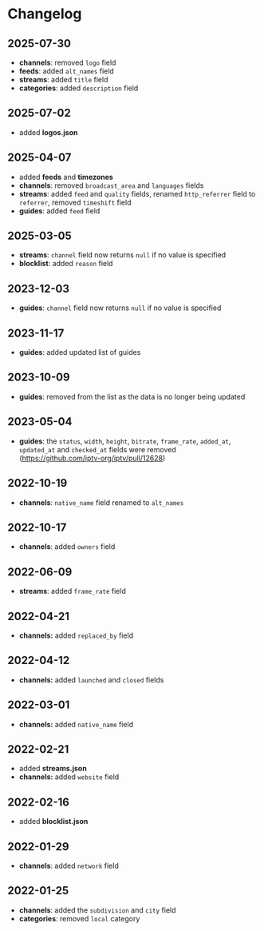 # Changelog

## 2025-07-30

- **channels**: removed `logo` field
- **feeds**: added `alt_names` field
- **streams**: added `title` field
- **categories**: added `description` field

## 2025-07-02

- added **logos.json**

## 2025-04-07

- added **feeds** and **timezones**
- **channels**: removed `broadcast_area` and `languages` fields
- **streams**: added `feed` and `quality` fields, renamed `http_referrer` field to `referrer`, removed `timeshift` field
- **guides**: added `feed` field

## 2025-03-05

- **streams**: `channel` field now returns `null` if no value is specified
- **blocklist**: added `reason` field

## 2023-12-03

- **guides**: `channel` field now returns `null` if no value is specified

## 2023-11-17

- **guides**: added updated list of guides

## 2023-10-09

- **guides**: removed from the list as the data is no longer being updated

## 2023-05-04

- **guides**: the `status`, `width`, `height`, `bitrate`, `frame_rate`, `added_at`, `updated_at` and `checked_at` fields were removed (https://github.com/iptv-org/iptv/pull/12628)

## 2022-10-19

- **channels**: `native_name` field renamed to `alt_names`

## 2022-10-17

- **channels**: added `owners` field

## 2022-06-09

- **streams**: added `frame_rate` field

## 2022-04-21

- **channels:** added `replaced_by` field

## 2022-04-12

- **channels:** added `launched` and `closed` fields

## 2022-03-01

- **channels:** added `native_name` field

## 2022-02-21

- added **streams.json**
- **channels:** added `website` field

## 2022-02-16

- added **blocklist.json**

## 2022-01-29

- **channels**: added `network` field

## 2022-01-25

- **channels**: added the `subdivision` and `city` field
- **categories**: removed `local` category
